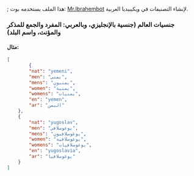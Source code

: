 ; هذا الملف يستخدمه بوت: [Mr.Ibrahembot](https://ar.wikipedia.org/wiki/%D9%85%D8%B3%D8%AA%D8%AE%D8%AF%D9%85:Mr.Ibrahembot) لإنشاء التصنيفات في ويكيبيديا العربية.
### جنسيات العالم (جنسية بالإنجليزي، وبالعربي: المفرد والجمع للمذكر والمؤنث، واسم البلد)

#### مثال:

```` json
[
        {
        "nat": "yemeni",
        "men": "يمني",
        "mens": "يمنيون",
        "women": "يمنية",
        "womens": "يمنيات",
        "en": "yemen",
        "ar": "اليمن"
    },
    {
        "nat": "yugoslav",
        "men": "يوغوسلافي",
        "mens": "يوغوسلافيون",
        "women": "يوغوسلافية",
        "womens": "يوغوسلافيات",
        "en": "yugoslavia",
        "ar": "يوغوسلافيا"
    }
]
````
